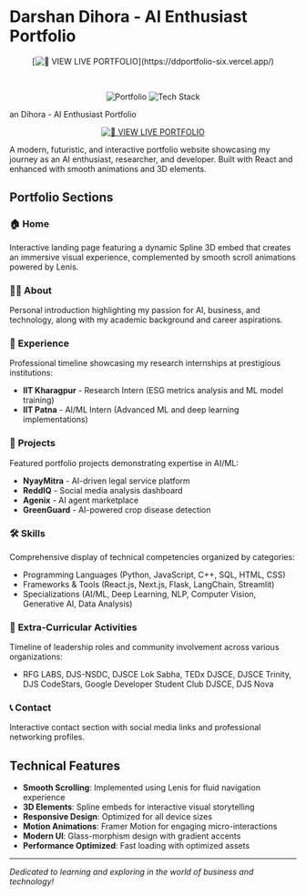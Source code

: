 # Darshan Dihora - AI Enthusiast Portfolio

<div align="center">
  
[![💼 VIEW LIVE PORTFOLIO](https://img.shields.io/badge/💼_VIEW_LIVE_PORTFOLIO-8B5CF6?style=for-the-badge&logo=react&logoColor=white&labelColor=1E1B4B&color=A855F7&gradient=linear-gradient(45deg,8B5CF6,A855F7,C084FC))](https://ddportfolio-six.vercel.app/)

<br/>

![Portfolio](https://img.shields.io/badge/✨_Interactive_Experience-6366F1?style=flat-square&logo=sparkles&logoColor=white&labelColor=312E81)
![Tech Stack](https://img.shields.io/badge/⚡_React_+_Spline_+_Lenis-8B5CF6?style=flat-square&logo=react&logoColor=white&labelColor=1E1B4B)

</div>an Dihora - AI Enthusiast Portfolio

<div align="center">
  
[![🚀 VIEW LIVE PORTFOLIO](https://img.shields.io/badge/🚀_VIEW_LIVE_PORTFOLIO-00D9FF?style=for-the-badge&logo=vercel&logoColor=white&labelColor=0a0a0a&color=00D9FF)](https://ddportfolio-six.vercel.app/)

</div>

A modern, futuristic, and interactive portfolio website showcasing my journey as an AI enthusiast, researcher, and developer. Built with React and enhanced with smooth animations and 3D elements.

## Portfolio Sections

### 🏠 **Home**
Interactive landing page featuring a dynamic Spline 3D embed that creates an immersive visual experience, complemented by smooth scroll animations powered by Lenis.

### 👨‍💻 **About**
Personal introduction highlighting my passion for AI, business, and technology, along with my academic background and career aspirations.

### 💼 **Experience**
Professional timeline showcasing my research internships at prestigious institutions:
- **IIT Kharagpur** - Research Intern (ESG metrics analysis and ML model training)
- **IIT Patna** - AI/ML Intern (Advanced ML and deep learning implementations)

### 🚀 **Projects**
Featured portfolio projects demonstrating expertise in AI/ML:
- **NyayMitra** - AI-driven legal service platform
- **ReddIQ** - Social media analysis dashboard
- **Agenix** - AI agent marketplace
- **GreenGuard** - AI-powered crop disease detection

### 🛠️ **Skills**
Comprehensive display of technical competencies organized by categories:
- Programming Languages (Python, JavaScript, C++, SQL, HTML, CSS)
- Frameworks & Tools (React.js, Next.js, Flask, LangChain, Streamlit)
- Specializations (AI/ML, Deep Learning, NLP, Computer Vision, Generative AI, Data Analysis)

### 🎯 **Extra-Curricular Activities**
Timeline of leadership roles and community involvement across various organizations:
- RFG LABS, DJS-NSDC, DJSCE Lok Sabha, TEDx DJSCE, DJSCE Trinity, DJS CodeStars, Google Developer Student Club DJSCE, DJS Nova

### 📞 **Contact**
Interactive contact section with social media links and professional networking profiles.

## Technical Features

- **Smooth Scrolling**: Implemented using Lenis for fluid navigation experience
- **3D Elements**: Spline embeds for interactive visual storytelling
- **Responsive Design**: Optimized for all device sizes
- **Motion Animations**: Framer Motion for engaging micro-interactions
- **Modern UI**: Glass-morphism design with gradient accents
- **Performance Optimized**: Fast loading with optimized assets

---

*Dedicated to learning and exploring in the world of business and technology!*